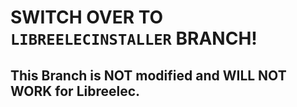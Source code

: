 # SWITCH OVER TO `LIBREELECINSTALLER` BRANCH!

## This Branch is **NOT** modified and **WILL NOT WORK** for Libreelec.
